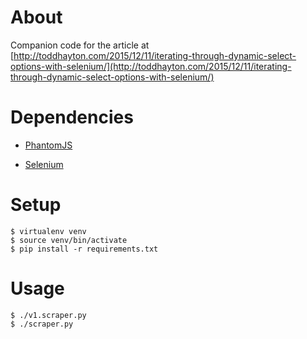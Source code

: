 # About
Companion code for the article at [http://toddhayton.com/2015/12/11/iterating-through-dynamic-select-options-with-selenium/](http://toddhayton.com/2015/12/11/iterating-through-dynamic-select-options-with-selenium/)

# Dependencies
- [PhantomJS](http://phantomjs.org/)

- [Selenium](https://selenium-python.readthedocs.org)

# Setup
    $ virtualenv venv
    $ source venv/bin/activate
    $ pip install -r requirements.txt

# Usage
    $ ./v1.scraper.py
    $ ./scraper.py